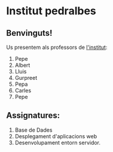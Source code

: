 # Institut pedralbes
## Benvinguts! 
Us presentem als professors de [l'institut](https://www.institutpedralbes.cat/): 

 1. Pepe	
 2. Albert
 3. Lluis
 4. Gurpreet
 5. Pepa
 6. Carles
 5. Pepe
 

 ## Assignatures:
 1. Base de Dades
 2. Desplegament d'aplicacions web
 3. Desenvolupament entorn servidor.

 

